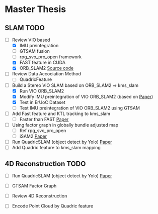 # Master Thesis

## SLAM TODO

- [ ] Review VIO based 
    - [x] IMU preintegration
    - [ ] GTSAM fusion
    - [ ] rpg_svo_pro_open framework
    - [x] FAST feature in CUDA
    - [x] ORB_SLAM2 [Source code](https://github.com/raulmur/ORB_SLAM2)
- [ ] Review Data Accociation Method
    - [ ] QuadricFeature
- [ ] Build a Stereo VIO SLAM based on ORB_SLAM2 => kms_slam
    - [x] Run VIO ORB_SLAM2
    - [x] Modify IMU preintegration of VIO ORB_SLAM2 (based on [Paper](https://arxiv.org/abs/1512.02363))
    - [x] Test in ErUoC Dataset
    - [ ] Test IMU preintegration of VIO ORB_SLAM2 using GTSAM
- [ ] Add Fast feature and KTL tracking to kms_slam
    - [ ] Faster than FAST [Paper](http://rpg.ifi.uzh.ch/docs/IROS20_Nagy.pdf) 
- [ ] Using factor graph in globally bundle adjusted map
    - [ ] Ref rpg_svo_pro_open
    - [ ] iSAM2 [Paper](http://frank.dellaert.com/pub/Kaess12ijrr.pdf)
- [ ] Run QuadricSLAM (object detect by Yolo) [Paper](https://arxiv.org/abs/1804.04011)
- [ ] Add Quadric feature to kms_slam mapping

## 4D Reconstruction TODO

- [ ] Run QuadricSLAM (object detect by Yolo) [Paper](https://arxiv.org/abs/1804.04011)
- [ ] GTSAM Factor Graph
- [ ] Review 4D Reconstruction
- [ ] Encode Point Cloud by Quadric feature


